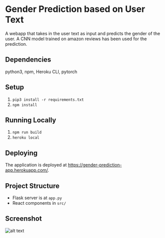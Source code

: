 # Gender Prediction based on User Text
A webapp that takes in the user text as input and predicts the gender of the user. A CNN model trained on amazon reviews has been used for the prediction.

## Dependencies

python3, npm, Heroku CLI, pytorch

## Setup

1. `pip3 install -r requirements.txt`
2. `npm install`

## Running Locally

1. `npm run build`
2. `heroku local`

## Deploying

The application is deployed at https://gender-prediction-app.herokuapp.com/.

## Project Structure

* Flask server is at `app.py`
* React components in `src/`

## Screenshot

![alt text](https://github.com/Rachneet/gender-predictor-app/blob/master/gp_app_screenshot.PNG?raw=true)
